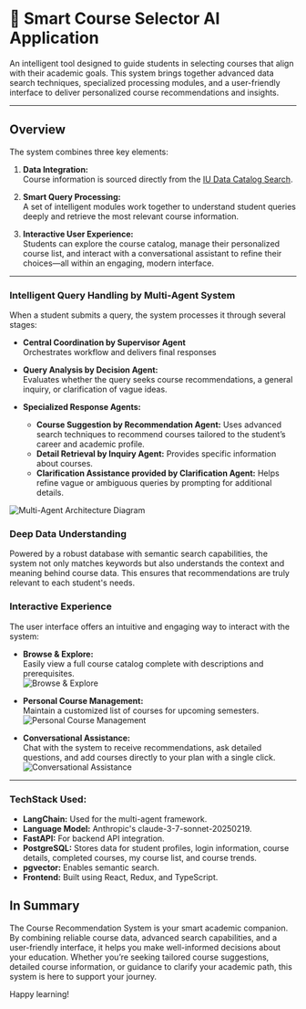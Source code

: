 # 🧠 Smart Course Selector AI Application

An intelligent tool designed to guide students in selecting courses that align with their academic goals. This system brings together advanced data search techniques, specialized processing modules, and a user-friendly interface to deliver personalized course recommendations and insights.

---

## Overview

The system combines three key elements:

1. **Data Integration:**  
   Course information is sourced directly from the [IU Data Catalog Search](https://sisjee.iu.edu/sisigps-prd/web/igps/course/search/).

2. **Smart Query Processing:**  
   A set of intelligent modules work together to understand student queries deeply and retrieve the most relevant course information.

3. **Interactive User Experience:**  
   Students can explore the course catalog, manage their personalized course list, and interact with a conversational assistant to refine their choices—all within an engaging, modern interface.

---

### Intelligent Query Handling by Multi-Agent System

When a student submits a query, the system processes it through several stages:

- **Central Coordination by Supervisor Agent**  
  Orchestrates workflow and delivers final responses

- **Query Analysis by Decision Agent:**  
  Evaluates whether the query seeks course recommendations, a general inquiry, or clarification of vague ideas.

- **Specialized Response Agents:**  
  - **Course Suggestion by Recommendation Agent:** Uses advanced search techniques to recommend courses tailored to the student’s career and academic profile.
  - **Detail Retrieval by Inquiry Agent:** Provides specific information about courses.
  - **Clarification Assistance provided by Clarification Agent:** Helps refine vague or ambiguous queries by prompting for additional details.

![Multi-Agent Architecture Diagram](docs/multi-agent-architecture.png)

### Deep Data Understanding

Powered by a robust database with semantic search capabilities, the system not only matches keywords but also understands the context and meaning behind course data. This ensures that recommendations are truly relevant to each student's needs.

### Interactive Experience

The user interface offers an intuitive and engaging way to interact with the system:

- **Browse & Explore:**  
  Easily view a full course catalog complete with descriptions and prerequisites.  
  ![Browse & Explore](docs/browse-explore.png)

- **Personal Course Management:**  
  Maintain a customized list of courses for upcoming semesters.  
  ![Personal Course Management](docs/personal-course-management.png)

- **Conversational Assistance:**  
  Chat with the system to receive recommendations, ask detailed questions, and add courses directly to your plan with a single click.  
  ![Conversational Assistance](docs/conversational-assistance.png)


---

### TechStack Used:

- **LangChain:** Used for the multi-agent framework.
- **Language Model:** Anthropic's claude-3-7-sonnet-20250219.
- **FastAPI:** For backend API integration.
- **PostgreSQL:** Stores data for student profiles, login information, course details, completed courses, my course list, and course trends.
- **pgvector:** Enables semantic search.
- **Frontend:** Built using React, Redux, and TypeScript.

## In Summary

The Course Recommendation System is your smart academic companion. By combining reliable course data, advanced search capabilities, and a user-friendly interface, it helps you make well-informed decisions about your education. Whether you’re seeking tailored course suggestions, detailed course information, or guidance to clarify your academic path, this system is here to support your journey.

Happy learning!
